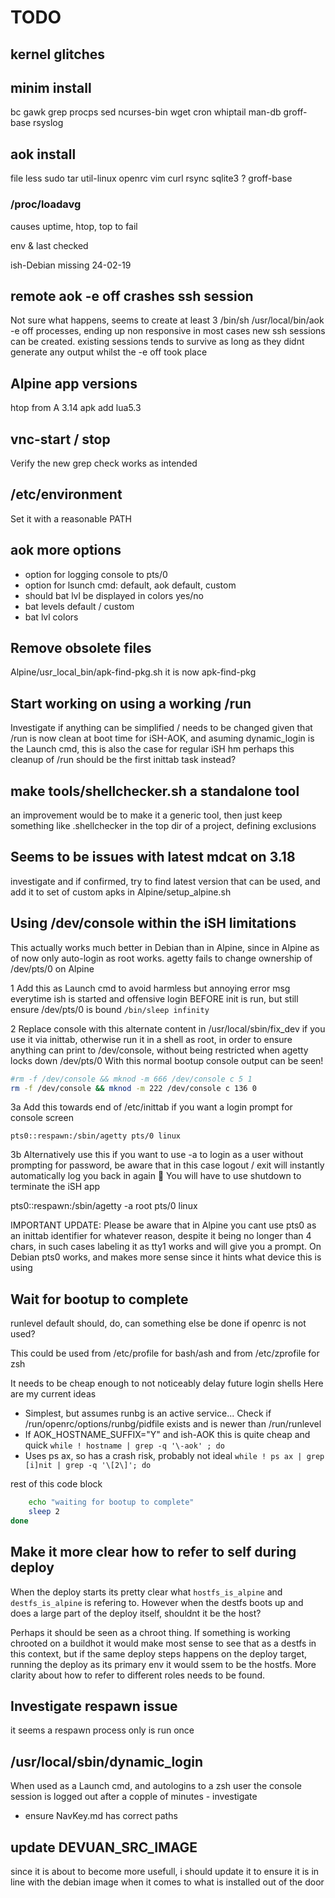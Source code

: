 # TODO

## kernel glitches

## minim install

bc gawk grep procps sed ncurses-bin wget cron whiptail
man-db groff-base rsyslog

## aok install

file less sudo tar util-linux openrc vim curl rsync sqlite3
? groff-base

### /proc/loadavg

causes uptime, htop, top to fail

env & last checked

ish-Debian missing 24-02-19

## remote aok -e off crashes ssh session

Not sure what happens, seems to create at least 3
 /bin/sh /usr/local/bin/aok -e off
processes, ending up non responsive
in most cases new ssh sessions can be created. existing sessions
tends to survive as long as they didnt generate any output whilst
the -e off took place

## Alpine app versions

htop from A 3.14
apk add lua5.3

## vnc-start / stop

Verify the new grep check works as intended

## /etc/environment

Set it with a reasonable PATH

## aok more options

- option for logging console to pts/0
- option for lsunch cmd: default, aok default, custom
- should bat lvl be displayed in colors yes/no
- bat levels default / custom
- bat lvl colors

## Remove obsolete files

Alpine/usr_local_bin/apk-find-pkg.sh it is now apk-find-pkg

## Start working on using a working /run

Investigate if anything can be simplified / needs to be changed given
that /run is now clean at boot time for iSH-AOK, and asuming
dynamic_login is the Launch cmd, this is also the case for regular iSH
hm perhaps this cleanup of /run should be the first inittab task instead?

## make tools/shellchecker.sh a standalone tool

an improvement would be to make it a generic tool, then just keep
something like .shellchecker in the top dir of a project, defining
exclusions

## Seems to be issues with latest  mdcat on 3.18

investigate and if confirmed, try to find latest version that can be used,
and add it to set of custom apks
in Alpine/setup_alpine.sh

## Using /dev/console within the iSH limitations

This actually works much better in Debian than in Alpine, since in Alpine
as of now only auto-login as root works. agetty fails to change ownership
of /dev/pts/0 on Alpine

1 Add this as Launch cmd to avoid harmless but annoying error msg everytime
ish is started and offensive login BEFORE init is run, but still ensure
/dev/pts/0 is bound
`/bin/sleep infinity`

2 Replace console with this alternate content in /usr/local/sbin/fix_dev
if you use it via inittab, otherwise  run it in a shell as root, in order
to ensure anything can print to
/dev/console, without being restricted when agetty locks down /dev/pts/0
With this normal bootup console output can be seen!

```sh
#rm -f /dev/console && mknod -m 666 /dev/console c 5 1
rm -f /dev/console && mknod -m 222 /dev/console c 136 0
```

3a Add this towards end of /etc/inittab if you want a login prompt for
console screen

``` inittab
pts0::respawn:/sbin/agetty pts/0 linux
```

3b Alternatively use this if you want to use -a to login as a user without
prompting for password, be aware that in this case logout / exit will
instantly automatically log you back in again 🙂  You will have to use
shutdown to terminate the iSH app

pts0::respawn:/sbin/agetty -a root pts/0 linux

IMPORTANT UPDATE: Please be aware that in Alpine you cant use pts0 as an
inittab identifier for whatever reason, despite it being no longer than
4 chars, in such cases labeling it as tty1 works and will give you a prompt.
On Debian pts0 works, and makes more sense since it hints what device this
is using

## Wait for bootup to complete

runlevel default should, do, can something else be done if openrc is not used?

This could be used from /etc/profile for bash/ash and from /etc/zprofile
for zsh

It needs to be cheap enough to not noticeably delay future login shells
Here are my current ideas

- Simplest, but assumes runbg is an active service...
Check if /run/openrc/options/runbg/pidfile exists and is newer than
/run/runlevel
- If AOK_HOSTNAME_SUFFIX="Y" and ish-AOK this is quite cheap and quick
`while ! hostname | grep -q '\-aok' ; do`
- Uses ps ax, so has a crash risk, probably not ideal
`while ! ps ax | grep [i]nit | grep -q '\[2\]'; do`

rest of this code block

```sh
    echo "waiting for bootup to complete"
    sleep 2
done
```

## Make it more clear how to refer to self during deploy

When the deploy starts its pretty clear what `hostfs_is_alpine` and
`destfs_is_alpine` is refering to. However when the destfs boots up and
does a large part of the deploy itself, shouldnt it be the host?

Perhaps it should be seen as a chroot thing. If something is working
chrooted on a buildhot it would make most sense to see that as a
destfs in this context, but if the same deploy steps happens on the
deploy target, running the deploy as its primary env it would ssem to be
the hostfs. More clarity about how to refer to different roles needs to
be found.

## Investigate respawn issue

it seems a respawn process only is run once

## /usr/local/sbin/dynamic_login

When used as a Launch cmd, and autologins to a zsh user
the console session is logged out after a copple of minutes  - investigate

- ensure NavKey.md has correct paths

## update DEVUAN_SRC_IMAGE

since it is about to become more usefull, i should update it to ensure it
is in line with the debian image when it comes to what is installed
out of the door
